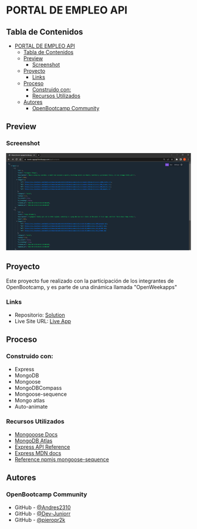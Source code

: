 # PORTAL DE EMPLEO API
## Tabla de Contenidos

- [PORTAL DE EMPLEO API](#portal-de-empleo-api)
  - [Tabla de Contenidos](#tabla-de-contenidos)
  - [Preview](#preview)
    - [Screenshot](#screenshot)
  - [Proyecto](#proyecto)
    - [Links](#links)
  - [Proceso](#proceso)
    - [Construido con:](#construido-con)
    - [Recursos Utilizados](#recursos-utilizados)
  - [Autores](#autores)
    - [OpenBootcamp Community](#openbootcamp-community)

## Preview

### Screenshot

![](./public/preview.PNG)

## Proyecto

Este proyecto fue realizado con la participación de los integrantes de OpenBootcamp, y es parte de una dinámica llamada "OpenWeekapps"

### Links

- Repositorio: [Solution](https://github.com/Open-Bootcamp/portal-de-empleo-API)
- Live Site URL: [Live App](https://portal-de-empleo-api-production.up.railway.app/jobs/)

## Proceso

### Construido con:

- Express
- MongoDB
- Mongoose
- MongoDBCompass
- Mongoose-sequence
- Mongo atlas
- Auto-animate

### Recursos Utilizados

- [Mongooose Docs](https://mongoosejs.com/docs/)
- [MongoDB Atlas](https://www.mongodb.com/docs/atlas/getting-started/)
- [Express API Reference](https://expressjs.com/es/4x/api.html)
- [Express MDN docs](https://developer.mozilla.org/es/docs/Learn/Server-side/Express_Nodejs)
- [Reference npmjs mongoose-sequence](https://www.npmjs.com/package/mongoose-sequence)

## Autores

### OpenBootcamp Community

- GitHub - [@Andres2310](https://github.com/Andres2310)
- GitHub - [@Dev-Juniorr](https://github.com/Dev-Juniorr)
- GitHub - [@pieropr2k](https://github.com/pieropr2k)
